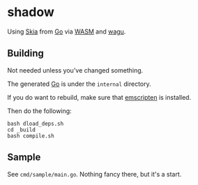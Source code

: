 # shadow

Using [Skia][1] from [Go][2] via [WASM][3] and [wagu][4].

## Building

Not needed unless you've changed something.

The generated [Go][2] is under the `internal` directory.

If you do want to rebuild, make sure that [emscripten][5] is installed.

Then do the following:

```console
bash dload_deps.sh
cd _build
bash compile.sh
```

## Sample

See `cmd/sample/main.go`. Nothing fancy there, but it's a start.

[1]: https://skia.org
[2]: https://golang.org
[3]: https://webassembly.org
[4]: https://github.com/chrsan/wagu
[5]: https://emscripten.org
